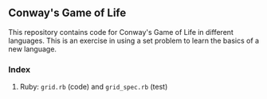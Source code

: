## Conway's Game of Life

This repository contains code for Conway's Game of Life in different languages.
This is an exercise in using a set problem to learn the basics of a new language.

### Index
1. Ruby: `grid.rb` (code) and `grid_spec.rb` (test)
